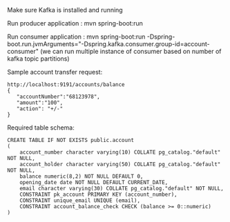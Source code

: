 Make sure Kafka is installed and running


Run producer application : mvn spring-boot:run


Run consumer application : mvn spring-boot:run -Dspring-boot.run.jvmArguments="-Dspring.kafka.consumer.group-id=account-consumer" (we can run multiple instance of consumer based on number of kafka topic partitions)


Sample account transfer request:


 ```
 http://localhost:9191/accounts/balance
 {
    "accountNumber":"68123978",
    "amount":"100",
    "action": "+/-"
}
 ```
Required table schema:

```
CREATE TABLE IF NOT EXISTS public.account
(
    account_number character varying(10) COLLATE pg_catalog."default" NOT NULL,
    account_holder character varying(50) COLLATE pg_catalog."default" NOT NULL,
    balance numeric(8,2) NOT NULL DEFAULT 0,
    opening_date date NOT NULL DEFAULT CURRENT_DATE,
    email character varying(30) COLLATE pg_catalog."default" NOT NULL,
    CONSTRAINT pk_account PRIMARY KEY (account_number),
    CONSTRAINT unique_email UNIQUE (email),
    CONSTRAINT account_balance_check CHECK (balance >= 0::numeric)
)
```
